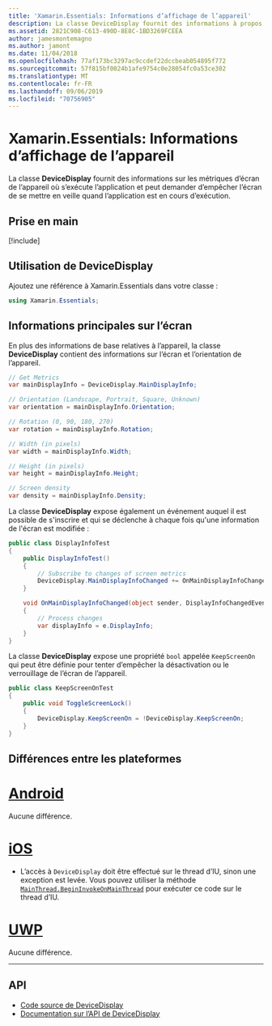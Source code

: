 ```yaml
---
title: 'Xamarin.Essentials: Informations d’affichage de l’appareil'
description: La classe DeviceDisplay fournit des informations à propos de l’écran de l’appareil.
ms.assetid: 2821C908-C613-490D-8E8C-1BD3269FCEEA
author: jamesmontemagno
ms.author: jamont
ms.date: 11/04/2018
ms.openlocfilehash: 77af173bc3297ac9ccdef22dccbeab054895f772
ms.sourcegitcommit: 57f815bf0024b1afe9754c0e28054fc0a53ce302
ms.translationtype: MT
ms.contentlocale: fr-FR
ms.lasthandoff: 09/06/2019
ms.locfileid: "70756905"
---
```

# <a name="xamarinessentials-device-display-information"></a>Xamarin.Essentials: Informations d’affichage de l’appareil

La classe **DeviceDisplay** fournit des informations sur les métriques d’écran de l’appareil où s’exécute l’application et peut demander d’empêcher l’écran de se mettre en veille quand l’application est en cours d’exécution.

## <a name="get-started"></a>Prise en main

[!include[](~/essentials/includes/get-started.md)]

## <a name="using-devicedisplay"></a>Utilisation de **DeviceDisplay**

Ajoutez une référence à Xamarin.Essentials dans votre classe :

```csharp
using Xamarin.Essentials;
```

## <a name="main-display-info"></a>Informations principales sur l’écran

En plus des informations de base relatives à l’appareil, la classe **DeviceDisplay** contient des informations sur l’écran et l’orientation de l’appareil.

```csharp
// Get Metrics
var mainDisplayInfo = DeviceDisplay.MainDisplayInfo;

// Orientation (Landscape, Portrait, Square, Unknown)
var orientation = mainDisplayInfo.Orientation;

// Rotation (0, 90, 180, 270)
var rotation = mainDisplayInfo.Rotation;

// Width (in pixels)
var width = mainDisplayInfo.Width;

// Height (in pixels)
var height = mainDisplayInfo.Height;

// Screen density
var density = mainDisplayInfo.Density;
```

La classe **DeviceDisplay** expose également un événement auquel il est possible de s'inscrire et qui se déclenche à chaque fois qu'une information de l'écran est modifiée :

```csharp
public class DisplayInfoTest
{
    public DisplayInfoTest()
    {
        // Subscribe to changes of screen metrics
        DeviceDisplay.MainDisplayInfoChanged += OnMainDisplayInfoChanged;
    }

    void OnMainDisplayInfoChanged(object sender, DisplayInfoChangedEventArgs  e)
    {
        // Process changes
        var displayInfo = e.DisplayInfo;
    }
}
```

La classe **DeviceDisplay** expose une propriété `bool` appelée `KeepScreenOn` qui peut être définie pour tenter d’empêcher la désactivation ou le verrouillage de l’écran de l’appareil.

```csharp
public class KeepScreenOnTest
{
    public void ToggleScreenLock()
    {
        DeviceDisplay.KeepScreenOn = !DeviceDisplay.KeepScreenOn;
    }
}
```

## <a name="platform-differences"></a>Différences entre les plateformes

# <a name="androidtabandroid"></a>[Android](#tab/android)

Aucune différence.

# <a name="iostabios"></a>[iOS](#tab/ios)

- L’accès à `DeviceDisplay` doit être effectué sur le thread d’IU, sinon une exception est levée. Vous pouvez utiliser la méthode [`MainThread.BeginInvokeOnMainThread`](~/essentials/main-thread.md) pour exécuter ce code sur le thread d’IU.

# <a name="uwptabuwp"></a>[UWP](#tab/uwp)

Aucune différence.

--------------

## <a name="api"></a>API

- [Code source de DeviceDisplay](https://github.com/xamarin/Essentials/tree/master/Xamarin.Essentials/DeviceDisplay)
- [Documentation sur l’API de DeviceDisplay](xref:Xamarin.Essentials.DeviceDisplay)
